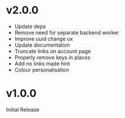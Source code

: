 # v2.0.0

-   Update deps
-   Remove need for separate backend worker
-   Improve uuid change ux
-   Update documentation
-   Truncate links on account page
-   Properly remove keys in places
-   Add no links made hint
-   Colour personalisation

# v1.0.0

Initial Release
